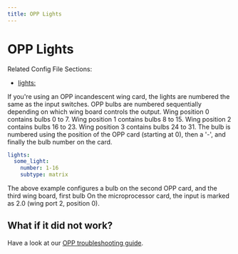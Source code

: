 ```yaml
---
title: OPP Lights
---
```


# OPP Lights


Related Config File Sections:

* [lights:](../../config/lights.md)

If you're using an OPP incandescent wing card, the lights are numbered
the same as the input switches. OPP bulbs are numbered sequentially
depending on which wing board controls the output. Wing position 0
contains bulbs 0 to 7. Wing position 1 contains bulbs 8 to 15. Wing
position 2 contains bulbs 16 to 23. Wing position 3 contains bulbs 24 to
31. The bulb is numbered using the position of the OPP card (starting at
0), then a '-', and finally the bulb number on the card.

``` yaml
lights:
  some_light:
    number: 1-16
    subtype: matrix
```

The above example configures a bulb on the second OPP card, and the
third wing board, first bulb On the microprocessor card, the input is
marked as 2.0 (wing port 2, position 0).

## What if it did not work?

Have a look at our
[OPP troubleshooting guide](../../troubleshooting/index.md).
